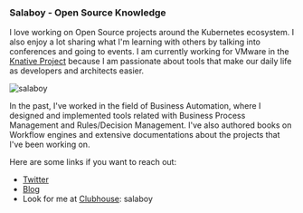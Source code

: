 ### Salaboy - Open Source Knowledge

I love working on Open Source projects around the Kubernetes ecosystem. I also enjoy a lot sharing what I'm learning with others by talking into conferences and going to events. I am currently working for VMware in the [Knative Project](http://knative.dev) because I am passionate about tools that make our daily life as developers and architects easier. 

![salaboy](https://salaboy.files.wordpress.com/2014/12/img_0008.png)

In the past, I've worked in the field of Business Automation, where I designed and implemented tools related with Business Process Management and Rules/Decision Management. I've also authored books on Workflow engines and extensive documentations about the projects that I've been working on. 

Here are some links if you want to reach out: 
- [Twitter](http://twitter.com/salaboy)
- [Blog](http://salaboy.com)
- Look for me at [Clubhouse](https://www.joinclubhouse.com): salaboy

